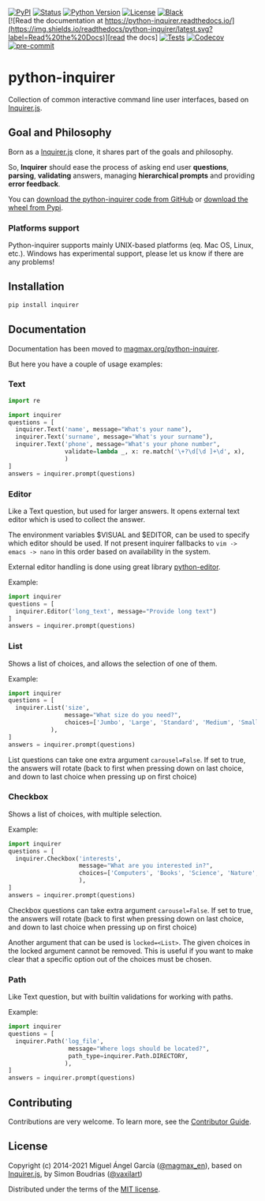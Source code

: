 [![PyPI](https://img.shields.io/pypi/v/inquirer.svg)][pypi status]
[![Status](https://img.shields.io/pypi/status/inquirer.svg)][pypi status]
[![Python Version](https://img.shields.io/pypi/pyversions/inquirer)][pypi status]
[![License](https://img.shields.io/pypi/l/inquirer)][license]
[![Black](https://img.shields.io/badge/code%20style-black-000000.svg)][black]
<br>
[![Read the documentation at https://python-inquirer.readthedocs.io/](https://img.shields.io/readthedocs/python-inquirer/latest.svg?label=Read%20the%20Docs)][read the docs]
[![Tests](https://github.com/magmax/python-inquirer/workflows/Tests/badge.svg)][tests]
[![Codecov](https://codecov.io/gh/magmax/python-inquirer/branch/main/graph/badge.svg)][codecov]
[![pre-commit](https://img.shields.io/badge/pre--commit-enabled-brightgreen?logo=pre-commit&logoColor=white)][pre-commit]

[pypi status]: https://pypi.org/project/inquirer/
[read the docs]: https://python-inquirer.readthedocs.io/
[tests]: https://github.com/magmax/python-inquirer/actions?workflow=Tests
[codecov]: https://app.codecov.io/gh/magmax/python-inquirer
[pre-commit]: https://github.com/pre-commit/pre-commit
[black]: https://github.com/psf/black

# python-inquirer

Collection of common interactive command line user interfaces, based on [Inquirer.js].

## Goal and Philosophy

Born as a [Inquirer.js] clone, it shares part of the goals and philosophy.

So, **Inquirer** should ease the process of asking end user **questions**, **parsing**, **validating** answers, managing **hierarchical prompts** and providing **error feedback**.

You can [download the python-inquirer code from GitHub] or [download the wheel from Pypi].

### Platforms support

Python-inquirer supports mainly UNIX-based platforms (eq. Mac OS, Linux, etc.). Windows has experimental support, please let us know if there are any problems!

## Installation

```sh
pip install inquirer
```

## Documentation

Documentation has been moved to [magmax.org/python-inquirer](https://magmax.org/python-inquirer/).

But here you have a couple of usage examples:

### Text

```python
import re

import inquirer
questions = [
  inquirer.Text('name', message="What's your name"),
  inquirer.Text('surname', message="What's your surname"),
  inquirer.Text('phone', message="What's your phone number",
                validate=lambda _, x: re.match('\+?\d[\d ]+\d', x),
                )
]
answers = inquirer.prompt(questions)
```

### Editor

Like a Text question, but used for larger answers. It opens external text editor which is used to collect the answer.

The environment variables $VISUAL and $EDITOR, can be used to specify which editor should be used. If not present inquirer fallbacks to `vim -> emacs -> nano` in this order based on availability in the system.

External editor handling is done using great library [python-editor](https://github.com/fmoo/python-editor).

Example:

```python
import inquirer
questions = [
  inquirer.Editor('long_text', message="Provide long text")
]
answers = inquirer.prompt(questions)
```

### List

Shows a list of choices, and allows the selection of one of them.

Example:

```python
import inquirer
questions = [
  inquirer.List('size',
                message="What size do you need?",
                choices=['Jumbo', 'Large', 'Standard', 'Medium', 'Small', 'Micro'],
            ),
]
answers = inquirer.prompt(questions)
```

List questions can take one extra argument `carousel=False`. If set to true, the answers will rotate (back to first when pressing down on last choice, and down to last choice when pressing up on first choice)

### Checkbox

Shows a list of choices, with multiple selection.

Example:

```python
import inquirer
questions = [
  inquirer.Checkbox('interests',
                    message="What are you interested in?",
                    choices=['Computers', 'Books', 'Science', 'Nature', 'Fantasy', 'History'],
                    ),
]
answers = inquirer.prompt(questions)
```

Checkbox questions can take extra argument `carousel=False`. If set to true, the answers will rotate (back to first when pressing down on last choice, and down to last choice when pressing up on first choice)

Another argument that can be used is `locked=<List>`. The given choices in the locked argument cannot be removed. This is useful if you want to make clear that a specific option out of the choices must be chosen.

### Path

Like Text question, but with builtin validations for working with paths.

Example:

```python
import inquirer
questions = [
  inquirer.Path('log_file',
                 message="Where logs should be located?",
                 path_type=inquirer.Path.DIRECTORY,
                ),
]
answers = inquirer.prompt(questions)
```

## Contributing

Contributions are very welcome.
To learn more, see the [Contributor Guide].

## License

Copyright (c) 2014-2021 Miguel Ángel García ([@magmax_en]), based on [Inquirer.js], by Simon Boudrias ([@vaxilart])

Distributed under the terms of the [MIT license][license].

<!-- github-only -->

[license]: https://github.com/magmax/python-inquirer/blob/main/LICENSE
[@magmax_en]: https://twitter.com/magmax_en
[@vaxilart]: https://twitter.com/vaxilart
[contributor guide]: CONTRIBUTING.md
[download the python-inquirer code from github]: https://github.com/magmax/python-inquirer
[download the wheel from pypi]: https://pypi.python.org/pypi/inquirer
[examples/]: https://github.com/magmax/python-inquirer/tree/master/examples
[inquirer.js]: https://github.com/SBoudrias/Inquirer.js
